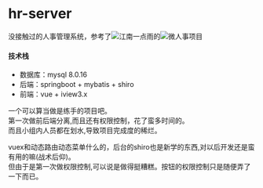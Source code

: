 # hr-server
没接触过的人事管理系统，参考了![江南一点雨](https://github.com/lenve)的![微人事](https://github.com/lenve/vhr)项目

#### 技术栈

* 数据库：mysql 8.0.16
* 后端：springboot + mybatis + shiro
* 前端：vue + iview3.x

一个可以算当做是练手的项目吧。<br>
第一次做前后端分离,而且还有权限控制，花了蛮多时间的。<br>
而且小组内人员都在划水,导致项目完成度的稀烂。<br>

vuex和动态路由动态菜单什么的，后台的shiro也是新学的东西,对以后开发还是蛮有用的嘛(战术后仰)。<br>
但由于是第一次做权限控制,可以说是做得挺糟糕。按钮的权限控制只是随便弄了一下而已。<br>

